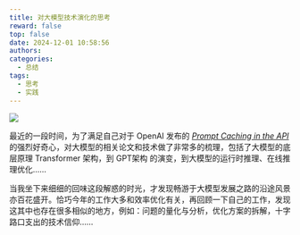 ```yaml
---
title: 对大模型技术演化的思考
reward: false
top: false
date: 2024-12-01 10:58:56
authors:
categories:
  - 总结
tags:
  - 思考
  - 实践
---
```


![](ai-generated.jpg)

最近的一段时间，为了满足自己对于 OpenAI 发布的 *[Prompt Caching in the API](https://openai.com/index/api-prompt-caching/)* 的强烈好奇心，对大模型的相关论文和技术做了非常多的梳理，包括了大模型的底层原理 Transformer 架构，到 GPT架构 的演变，到大模型的运行时推理、在线推理优化……

当我坐下来细细的回味这段解惑的时光，才发现畅游于大模型发展之路的沿途风景亦百花盛开。恰巧今年的工作大多和效率优化有关，再回顾一下自己的工作，发现这其中也存在很多相似的地方，例如：问题的量化与分析，优化方案的拆解，十字路口支出的技术信仰……
<!--more-->